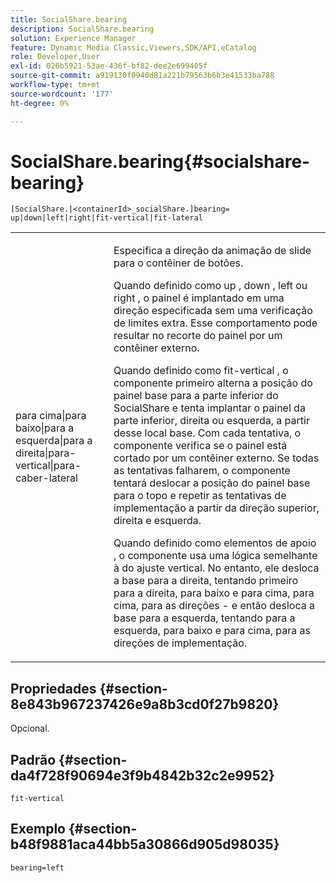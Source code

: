 ```yaml
---
title: SocialShare.bearing
description: SocialShare.bearing
solution: Experience Manager
feature: Dynamic Media Classic,Viewers,SDK/API,eCatalog
role: Developer,User
exl-id: 026b5921-53ae-436f-bf82-dee2e699405f
source-git-commit: a919130f0940d81a221b79563b6b3e41533ba788
workflow-type: tm+mt
source-wordcount: '177'
ht-degree: 0%

---
```


# SocialShare.bearing{#socialshare-bearing}

`[SocialShare.|<containerId>_socialShare.]bearing= up|down|left|right|fit-vertical|fit-lateral`

<table id="table_0002BE81371D4E16A56FBEDD13FDF3C2"> 
 <tbody> 
  <tr> 
   <td colname="col1"> <p> <span class="codeph"> para cima|para baixo|para a esquerda|para a direita|para-vertical|para-caber-lateral </span> </p> </td> 
   <td colname="col2"> <p> Especifica a direção da animação de slide para o contêiner de botões. </p> <p> Quando definido como <span class="codeph"> up </span>, <span class="codeph"> down </span>, <span class="codeph"> left </span>ou <span class="codeph"> right </span>, o painel é implantado em uma direção especificada sem uma verificação de limites extra. Esse comportamento pode resultar no recorte do painel por um contêiner externo. </p> <p>Quando definido como <span class="codeph"> fit-vertical </span>, o componente primeiro alterna a posição do painel base para a parte inferior do SocialShare e tenta implantar o painel da parte inferior, direita ou esquerda, a partir desse local base. Com cada tentativa, o componente verifica se o painel está cortado por um contêiner externo. Se todas as tentativas falharem, o componente tentará deslocar a posição do painel base para o topo e repetir as tentativas de implementação a partir da direção superior, direita e esquerda. </p> <p>Quando definido como <span class="codeph"> elementos de apoio </span>, o componente usa uma lógica semelhante à do ajuste vertical. No entanto, ele desloca a base para a direita, tentando primeiro para a direita, para baixo e para cima, para cima, para as direções - e então desloca a base para a esquerda, tentando para a esquerda, para baixo e para cima, para as direções de implementação. </p> </td> 
  </tr> 
 </tbody> 
</table>

## Propriedades {#section-8e843b967237426e9a8b3cd0f27b9820}

Opcional.

## Padrão {#section-da4f728f90694e3f9b4842b32c2e9952}

`fit-vertical`

## Exemplo {#section-b48f9881aca44bb5a30866d905d98035}

`bearing=left`
